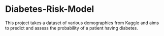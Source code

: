 # Diabetes-Risk-Model
This project takes a dataset of various demographics from Kaggle and aims to predict and assess the probability of a patient having diabetes.
